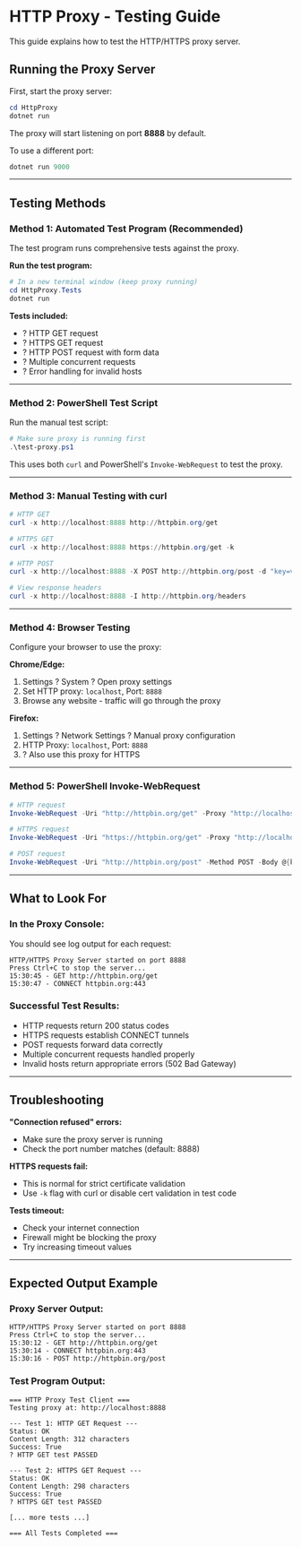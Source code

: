 # HTTP Proxy - Testing Guide

This guide explains how to test the HTTP/HTTPS proxy server.

## Running the Proxy Server

First, start the proxy server:

```powershell
cd HttpProxy
dotnet run
```

The proxy will start listening on port **8888** by default.

To use a different port:
```powershell
dotnet run 9000
```

---

## Testing Methods

### Method 1: Automated Test Program (Recommended)

The test program runs comprehensive tests against the proxy.

**Run the test program:**

```powershell
# In a new terminal window (keep proxy running)
cd HttpProxy.Tests
dotnet run
```

**Tests included:**
- ? HTTP GET request
- ? HTTPS GET request  
- ? HTTP POST request with form data
- ? Multiple concurrent requests
- ? Error handling for invalid hosts

---

### Method 2: PowerShell Test Script

Run the manual test script:

```powershell
# Make sure proxy is running first
.\test-proxy.ps1
```

This uses both `curl` and PowerShell's `Invoke-WebRequest` to test the proxy.

---

### Method 3: Manual Testing with curl

```powershell
# HTTP GET
curl -x http://localhost:8888 http://httpbin.org/get

# HTTPS GET
curl -x http://localhost:8888 https://httpbin.org/get -k

# HTTP POST
curl -x http://localhost:8888 -X POST http://httpbin.org/post -d "key=value"

# View response headers
curl -x http://localhost:8888 -I http://httpbin.org/headers
```

---

### Method 4: Browser Testing

Configure your browser to use the proxy:

**Chrome/Edge:**
1. Settings ? System ? Open proxy settings
2. Set HTTP proxy: `localhost`, Port: `8888`
3. Browse any website - traffic will go through the proxy

**Firefox:**
1. Settings ? Network Settings ? Manual proxy configuration
2. HTTP Proxy: `localhost`, Port: `8888`
3. ? Also use this proxy for HTTPS

---

### Method 5: PowerShell Invoke-WebRequest

```powershell
# HTTP request
Invoke-WebRequest -Uri "http://httpbin.org/get" -Proxy "http://localhost:8888"

# HTTPS request
Invoke-WebRequest -Uri "https://httpbin.org/get" -Proxy "http://localhost:8888"

# POST request
Invoke-WebRequest -Uri "http://httpbin.org/post" -Method POST -Body @{key="value"} -Proxy "http://localhost:8888"
```

---

## What to Look For

### In the Proxy Console:
You should see log output for each request:
```
HTTP/HTTPS Proxy Server started on port 8888
Press Ctrl+C to stop the server...
15:30:45 - GET http://httpbin.org/get
15:30:47 - CONNECT httpbin.org:443
```

### Successful Test Results:
- HTTP requests return 200 status codes
- HTTPS requests establish CONNECT tunnels
- POST requests forward data correctly
- Multiple concurrent requests handled properly
- Invalid hosts return appropriate errors (502 Bad Gateway)

---

## Troubleshooting

**"Connection refused" errors:**
- Make sure the proxy server is running
- Check the port number matches (default: 8888)

**HTTPS requests fail:**
- This is normal for strict certificate validation
- Use `-k` flag with curl or disable cert validation in test code

**Tests timeout:**
- Check your internet connection
- Firewall might be blocking the proxy
- Try increasing timeout values

---

## Expected Output Example

### Proxy Server Output:
```
HTTP/HTTPS Proxy Server started on port 8888
Press Ctrl+C to stop the server...
15:30:12 - GET http://httpbin.org/get
15:30:14 - CONNECT httpbin.org:443
15:30:16 - POST http://httpbin.org/post
```

### Test Program Output:
```
=== HTTP Proxy Test Client ===
Testing proxy at: http://localhost:8888

--- Test 1: HTTP GET Request ---
Status: OK
Content Length: 312 characters
Success: True
? HTTP GET test PASSED

--- Test 2: HTTPS GET Request ---
Status: OK
Content Length: 298 characters
Success: True
? HTTPS GET test PASSED

[... more tests ...]

=== All Tests Completed ===
```
